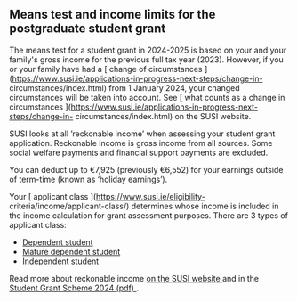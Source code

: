 ##  Means test and income limits for the postgraduate student grant

The means test for a student grant in 2024-2025 is based on your and your
family's gross income for the previous full tax year (2023). However, if you
or your family have had a [ change of circumstances
](https://www.susi.ie/applications-in-progress-next-steps/change-in-
circumstances/index.html) from 1 January 2024, your changed circumstances will
be taken into account. See [ what counts as a change in circumstances
](https://www.susi.ie/applications-in-progress-next-steps/change-in-
circumstances/index.html) on the SUSI website.

SUSI looks at all ’reckonable income’ when assessing your student grant
application. Reckonable income is gross income from all sources. Some social
welfare payments and financial support payments are excluded.

You can deduct up to €7,925 (previously €6,552) for your earnings outside of
term-time (known as ‘holiday earnings’).

Your [ applicant class ](https://www.susi.ie/eligibility-
criteria/income/applicant-class/) determines whose income is included in the
income calculation for grant assessment purposes. There are 3 types of
applicant class:

  * [ Dependent student ](https://www.susi.ie/eligibility-criteria/income/applicant-class/dependent-students/)
  * [ Mature dependent student ](https://www.susi.ie/eligibility-criteria/income/applicant-class/dependent-students/#d.en.11691:~:text=Will%20Appointed\)%20Guardians-,Mature%20Dependent%20Student,-If%20you%20were)
  * [ Independent student ](https://www.susi.ie/eligibility-criteria/income/applicant-class/independent-students/)

Read more about reckonable income [ on the SUSI website
](https://www.susi.ie/eligibility-criteria/income/index.html) and in the [
Student Grant Scheme 2024 (pdf)
](https://www.irishstatutebook.ie/eli/2024/si/103/made/en/pdf) .
